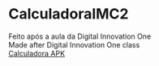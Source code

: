 # CalculadoraIMC2  
Feito após a aula da Digital Innovation One  
Made after Digital Innovation One class  
[Calculadora APK](https://github.com/rosante/CalculadoraIMC2/raw/master/CalculadoraIMC2.apk)
